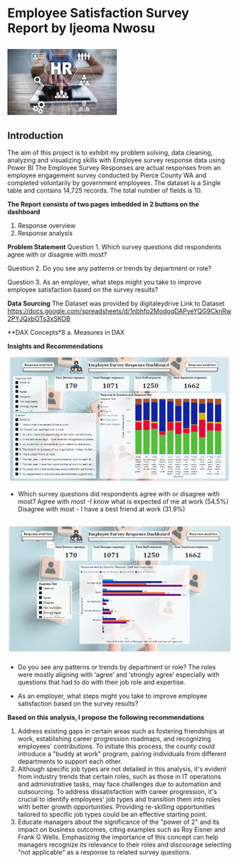 # Employee Satisfaction Survey Report by Ijeoma Nwosu

![](hrpic.jpg)
---
## Introduction
The aim of this project is to exhibit my problem solving, data cleaning, analyzing and visualizing skills with Employee survey response data using Power BI
The Employee Survey Responses are actual responses from an employee engagement survey conducted
by Pierce County WA and completed voluntarily by government employees. The dataset is a Single table
and contains 14,725 records. The total number of fields is 10.

**The Report consists of two pages imbedded in 2 buttons on the dashboard**
1.	Response overview
2.	Response analysis

**Problem Statement**
Question 1.
Which survey questions did respondents agree with or disagree with most?

Question 2.
Do you see any patterns or trends by department or role?

Question 3.
As an employer, what steps might you take to improve employee satisfaction based on the survey results?

**Data Sourcing**
The Dataset was provided by digitaleydrive
Link to Dataset  https://docs.google.com/spreadsheets/d/1nbhfp2ModgqDAPveYQG9CknRw2PYJQxbOTs3xSKOB 

**DAX Concepts*8
a.	Measures in DAX 

**Insights and Recommendations**

![](responseana.png)
- Which survey questions did respondents agree with or disagree with most?
Agree with most -I know what is expected of me at work (54.5%)
Disagree with most - I have a best friend at work (31.9%)

![](Responseover.png)
---
- Do you see any patterns or trends by department or role?
The roles were mostly aligning with ‘agree’ and ‘strongly agree’ especially with questions that had to do with their job role and expertise.

- As an employer, what steps might you take to improve employee satisfaction based on the survey results?
  
**Based on this analysis, I propose the following recommendations**
1. Address existing gaps in certain areas such as fostering friendships at work, establishing career progression roadmaps, and recognizing employees' contributions. To initiate this process, the county could introduce a "buddy at work" program, pairing individuals from different departments to support each other.
2. Although specific job types are not detailed in this analysis, it's evident from industry trends that certain roles, such as those in IT operations and administrative tasks, may face challenges due to automation and outsourcing. To address dissatisfaction with career progression, it's crucial to identify employees' job types and transition them into roles with better growth opportunities. Providing re-skilling opportunities tailored to specific job types could be an effective starting point.
3. Educate managers about the significance of the "power of 2" and its impact on business outcomes, citing examples such as Roy Eisner and Frank G Wells. Emphasizing the importance of this concept can help managers recognize its relevance to their roles and discourage selecting "not applicable" as a response to related survey questions.


